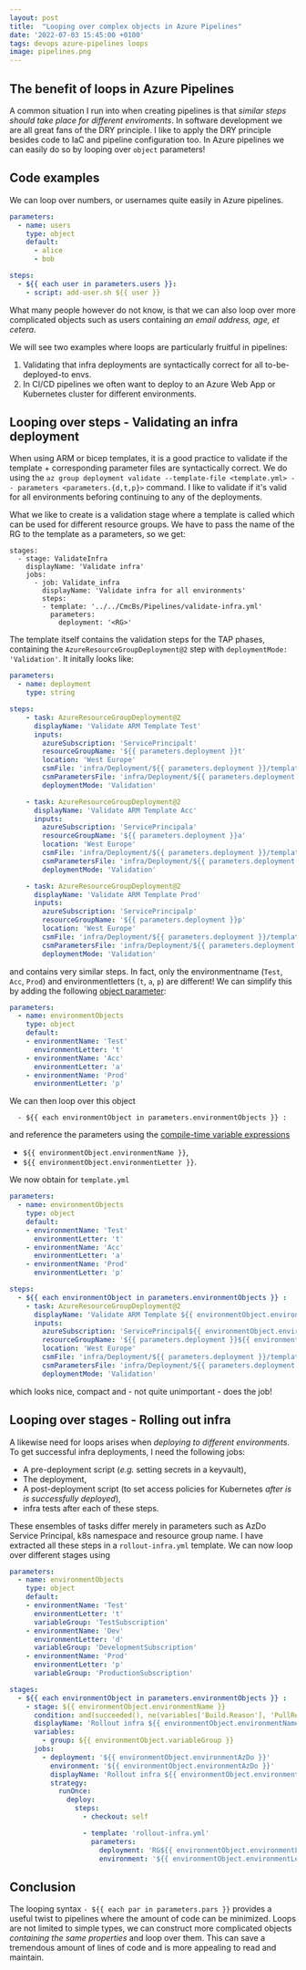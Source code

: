 ```yaml
---
layout: post
title:  "Looping over complex objects in Azure Pipelines"
date: '2022-07-03 15:45:00 +0100'
tags: devops azure-pipelines loops
image: pipelines.png
---
```


## The benefit of loops in Azure Pipelines
A common situation I run into when creating pipelines is that *similar steps should take place for different enviroments*. In software development we are all great fans of the DRY principle. I like to apply the DRY principle besides code to IaC and pipeline configuration too. In Azure pipelines we can easily do so by looping over `object` parameters!

## Code examples
We can loop over numbers, or usernames quite easily in Azure pipelines.
```yml
parameters:
  - name: users
    type: object
    default:
      - alice
      - bob

steps:
  - ${{ each user in parameters.users }}:
    - script: add-user.sh ${{ user }}
```
What many people however do not know, is that we can also loop over more complicated objects such as users containing *an email address, age, et cetera*.

We will see two examples where loops are particularly fruitful in pipelines:
1. Validating that infra deployments are syntactically correct for all to-be-deployed-to envs. 
1. In CI/CD pipelines we often want to deploy to an Azure Web App or Kubernetes cluster for different environments.

## Looping over steps - Validating an infra deployment
When using ARM or bicep templates, it is a good practice to validate if the template + corresponding parameter files are syntactically correct. We do using the `az group deployment validate --template-file <template.yml> -- parameters <parameters.{d,t,p}>` command. I like to validate if it's valid for all environments beforing continuing to any of the deployments.

What we like to create is a validation stage where a template is called which can be used for different resource groups. We have to pass the name of the RG to the template as a parameters, so we get:
```
stages:
  - stage: ValidateInfra
    displayName: 'Validate infra'
    jobs:
      - job: Validate_infra
        displayName: 'Validate infra for all environments'
        steps:
        - template: '../../CmcBs/Pipelines/validate-infra.yml'
          parameters:
            deployment: '<RG>'
```
The template itself contains the validation steps for the TAP phases, containing the `AzureResourceGroupDeployment@2` step with `deploymentMode: 'Validation'`. It initally looks like:
```yml
parameters:
  - name: deployment
    type: string

steps:
    - task: AzureResourceGroupDeployment@2
      displayName: 'Validate ARM Template Test'
      inputs:
        azureSubscription: 'ServicePrincipalt'
        resourceGroupName: '${{ parameters.deployment }}t'
        location: 'West Europe'
        csmFile: 'infra/Deployment/${{ parameters.deployment }}/template.json'
        csmParametersFile: 'infra/Deployment/${{ parameters.deployment }}/parameters.t.json'
        deploymentMode: 'Validation'

    - task: AzureResourceGroupDeployment@2
      displayName: 'Validate ARM Template Acc'
      inputs:
        azureSubscription: 'ServicePrincipala'
        resourceGroupName: '${{ parameters.deployment }}a'
        location: 'West Europe'
        csmFile: 'infra/Deployment/${{ parameters.deployment }}/template.json'
        csmParametersFile: 'infra/Deployment/${{ parameters.deployment }}/parameters.a.json'
        deploymentMode: 'Validation'

    - task: AzureResourceGroupDeployment@2
      displayName: 'Validate ARM Template Prod'
      inputs:
        azureSubscription: 'ServicePrincipalp'
        resourceGroupName: '${{ parameters.deployment }}p'
        location: 'West Europe'
        csmFile: 'infra/Deployment/${{ parameters.deployment }}/template.json'
        csmParametersFile: 'infra/Deployment/${{ parameters.deployment }}/parameters.p.json'
        deploymentMode: 'Validation'
```

and contains very similar steps. In fact, only the environmentname (`Test`, `Acc`, `Prod`) and environmentletters (`t`, `a`, `p`) are different! We can simplify this by adding the following [object parameter](https://docs.microsoft.com/en-us/azure/devops/pipelines/process/runtime-parameters?view=azure-devops&tabs=script#parameter-data-types):
```yml
parameters:
  - name: environmentObjects
    type: object
    default: 
    - environmentName: 'Test'
      environmentLetter: 't'
    - environmentName: 'Acc'
      environmentLetter: 'a'
    - environmentName: 'Prod'
      environmentLetter: 'p'
```
We can then loop over this object 
```
  - ${{ each environmentObject in parameters.environmentObjects }} :
```
and reference the parameters using the [compile-time variable expressions](https://docs.microsoft.com/en-us/azure/devops/pipelines/process/variables?view=azure-devops&tabs=yaml%2Cbatch#understand-variable-syntax)
* `${{ environmentObject.environmentName }}`,
* `${{ environmentObject.environmentLetter }}`.

We now obtain for `template.yml`
```yml
parameters:
  - name: environmentObjects
    type: object
    default: 
    - environmentName: 'Test'
      environmentLetter: 't'
    - environmentName: 'Acc'
      environmentLetter: 'a'
    - environmentName: 'Prod'
      environmentLetter: 'p'

steps:
  - ${{ each environmentObject in parameters.environmentObjects }} :
    - task: AzureResourceGroupDeployment@2
      displayName: 'Validate ARM Template ${{ environmentObject.environmentName }}'
      inputs:
        azureSubscription: 'ServicePrincipal${{ environmentObject.environmentName }}'
        resourceGroupName: '${{ parameters.deployment }}${{ environmentObject.environmentLetter }}'
        location: 'West Europe'
        csmFile: 'infra/Deployment/${{ parameters.deployment }}/template.json'
        csmParametersFile: 'infra/Deployment/${{ parameters.deployment }}/parameters.${{ environmentObject.environmentLetter }}.json'
        deploymentMode: 'Validation'
```
which looks nice, compact and - not quite unimportant - does the job!

## Looping over stages - Rolling out infra
A likewise need for loops arises when *deploying to different environments*. To get successful infra deployments, I need the following jobs:
* A pre-deployment script (*e.g.* setting secrets in a keyvault),
* The deployment,
* A post-deployment script (to set access policies for Kubernetes *after is is successfully deployed*),
* infra tests after each of these steps.

These ensembles of tasks differ merely in parameters such as AzDo Service Principal, k8s namespace and resource group name. I have extracted all these steps in a `rollout-infra.yml` template. We can now loop over different stages using
```yml
parameters:
  - name: environmentObjects
    type: object
    default: 
    - environmentName: 'Test'
      environmentLetter: 't'
      variableGroup: 'TestSubscription'
    - environmentName: 'Dev'
      environmentLetter: 'd'
      variableGroup: 'DevelopmentSubscription'
    - environmentName: 'Prod'
      environmentLetter: 'p'
      variableGroup: 'ProductionSubscription'

stages:
  - ${{ each environmentObject in parameters.environmentObjects }} :
    - stage: ${{ environmentObject.environmentName }}
      condition: and(succeeded(), ne(variables['Build.Reason'], 'PullRequest'))
      displayName: 'Rollout infra ${{ environmentObject.environmentName }}'
      variables:
        - group: ${{ environmentObject.variableGroup }}
      jobs:
        - deployment: '${{ environmentObject.environmentAzDo }}'
          environment: '${{ environmentObject.environmentAzDo }}'
          displayName: 'Rollout infra ${{ environmentObject.environmentName }}'
          strategy:
            runOnce:
              deploy:
                steps:
                  - checkout: self

                  - template: 'rollout-infra.yml'
                    parameters:
                      deployment: 'RG${{ environmentObject.environmentLetter }}'
                      environment: '${{ environmentObject.environmentLetter }}'
```

## Conclusion
The looping syntax `- ${{ each par in parameters.pars }}` provides a useful twist to pipelines where the amount of code can be minimized. Loops are not limited to simple types, we can construct more complicated objects *containing the same properties* and loop over them. This can save a tremendous amount of lines of code and is more appealing to read and maintain.